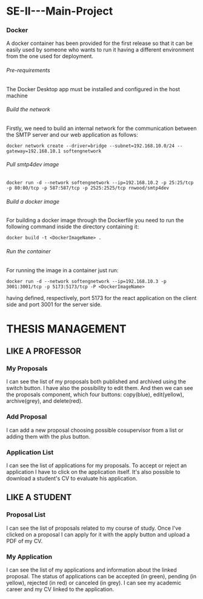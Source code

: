 
# SE-II---Main-Project

### Docker
A docker container has been provided for the first release so that it can be easily used by someone who
wants to run it having a different environment from the one used for deployment.
###### Pre-requirements
The Docker Desktop app must be installed and configured in the host machine
###### Build the network
Firstly, we need to build an internal network for the communication between the SMTP server and our web application as follows:
```
docker network create --driver=bridge --subnet=192.168.10.0/24 --gateway=192.168.10.1 softengnetwork
```
###### Pull smtp4dev image
```
docker run -d --network softengnetwork --ip=192.168.10.2 -p 25:25/tcp -p 80:80/tcp -p 587:587/tcp -p 2525:2525/tcp rnwood/smtp4dev
```
###### Build a docker image
For building a docker image through the Dockerfile you need to run the following command inside the directory containing it:
```
docker build -t <DockerImageName> .
```
###### Run the container
For running the image in a container just run:
```
docker run -d --network softengnetwork --ip=192.168.10.3 -p 3001:3001/tcp -p 5173:5173/tcp -P <DockerImageName>
```
having defined, respectively, port 5173 for the react application on the client side and port 3001 for the server side. 
# THESIS MANAGEMENT

## LIKE A PROFESSOR

### My Proposals
I can see the list of my proposals both published and archived using the switch button. I have also the possibility to edit them. And then we can see the proposals component, which four buttons: copy(blue), edit(yellow), archive(grey), and delete(red).

### Add Proposal
I can add a new proposal choosing possible cosupervisor from a list or adding them with the plus button.

### Application List
I can see the list of applications for my proposals. To accept or reject an application I have to click on the application itself.
It's also possible to download a student's CV to evaluate his application.

## LIKE A STUDENT

### Proposal List
I can see the list of proposals related to my course of study. Once I've clicked on a proposal I can apply for it with the apply button and upload a PDF of my CV.

### My Application
I can see the list of my applications and information about the linked proposal. The status of applications can be accepted (in green), pending (in yellow), rejected (in red) or canceled (in grey). I can see my academic career and my CV linked to the application.

